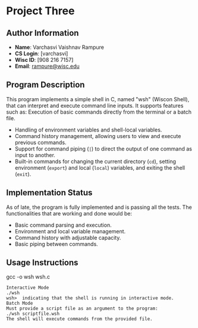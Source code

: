 # Project Three

## Author Information
- **Name**: Varchasvi Vaishnav Rampure
- **CS Login**: [varchasvi]
- **Wisc ID**: [908 216 7157]
- **Email**: rampure@wisc.edu

## Program Description
This program implements a simple shell in C, named "wsh" (Wiscon Shell), that can interpret and execute command line inputs. It supports features such as:
Execution of basic commands directly from the terminal or a batch file.
- Handling of environment variables and shell-local variables.
- Command history management, allowing users to view and execute previous commands.
- Support for command piping (`|`) to direct the output of one command as input to another.
- Built-in commands for changing the current directory (`cd`), setting environment (`export`) and local (`local`) variables, and exiting the shell (`exit`).

## Implementation Status
As of late, the program is fully implemented and is passing all the tests. The functionalities that are working and done would be:
- Basic command parsing and execution.
- Environment and local variable management.
- Command history with adjustable capacity.
- Basic piping between commands.

## Usage Instructions
gcc -o wsh wsh.c

    Interactive Mode
    ./wsh
    wsh>  indicating that the shell is running in interactive mode.
    Batch Mode
    Must provide a script file as an argument to the program:
    ./wsh scriptfile.wsh
    The shell will execute commands from the provided file.


